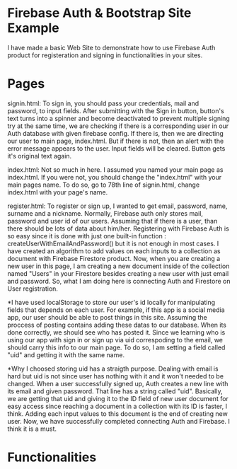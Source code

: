 # Firebase Auth & Bootstrap Site Example
I have made a basic Web Site to demonstrate how to use Firebase Auth product for registeration and signing in functionalities in your sites.

# Pages

signin.html: To sign in, you should pass your credentials, mail and password, to input fields. After submitting with the Sign in button, button's text turns into a spinner and become deactivated to prevent multiple signing try at the same time, we are checking if there is a corresponding user in our Auth database with given firebase config. 
If there is, then we are directing our user to main page, index.html. But if there is not, then an alert with the error message appears to the user. Input fields will be cleared. Button gets it's original text again.

index.html: Not so much in here. I assumed you named your main page as index.html. If you were not, you should change the "index.html" with your main pages name. To do so, go to 78th line of signin.html, change index.html with your page's name. 

register.html: To register or sign up, I wanted to get email, password, name, surname and a nickname. Normally, Firebase auth only stores mail, password and user id of our users. Assuming that if there is a user, than there should be lots of data about him/her. Registering with Firebase Auth is so easy since it is done with just one built-in function : createUserWithEmailAndPassword() but it is not enough in most cases. I have created an algorithm to add values on each inputs to a collection as document with Firebase Firestore product. Now, when you are creating a new user in this page, I am creating a new document inside of the collection named "Users" in your Firestore besides creating a new user with just email and password. So, what I am doing here is connecting Auth and Firestore on User registration.

*I have used localStorage to store our user's id locally for manipulating fields that depends on each user. For example, if this app is a social media app, our user should be able to post things in this site. Assuming the proccess of posting contains adding these datas to our database. When its done correctly, we should see who has posted it. Since we learning who is using  our app with sign in or sign up via uid correspoding to the email, we should carry this info to our main page. To do so, I am setting a field called "uid" and getting it with the same name.

*Why I choosed storing uid has a straigth purpose. Dealing with email is hard but uid is not since user has nothing with it and it won't needed to be changed. When a user successfully signed up, Auth creates a new line with its email and given password. That line has a string called "uid". Basically, we are getting that uid and giving it to the ID field of new user document for easy access since reaching a document in a collection with its ID is faster, I think. Adding each input values to this document is the end of creating new user. Now, we have successfully completed connecting Auth and Firebase. I think it is a must.

# Functionalities
